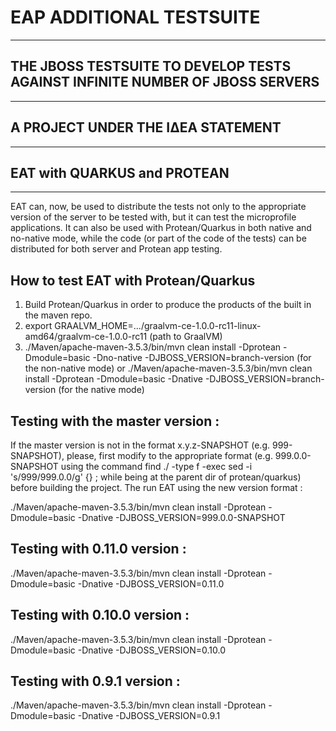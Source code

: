 # EAP ADDITIONAL TESTSUITE
--------------------------
## THE JBOSS TESTSUITE TO DEVELOP TESTS AGAINST INFINITE NUMBER OF JBOSS SERVERS
--------------------------------------------------------------------------------
## A PROJECT UNDER THE ΙΔΕΑ STATEMENT
--------------------------------------
## EAT with QUARKUS and PROTEAN
--------------------------------

EAT can, now, be used to distribute the tests not only to the appropriate version of the server to be tested with,
but it can test the microprofile applications. It can also be used with Protean/Quarkus in both native and no-native mode, while the code (or part of the code of the tests) can be distributed for both server and Protean app testing.

 

How to test EAT with Protean/Quarkus 
-------------------------------------
 
1. Build Protean/Quarkus in order to produce the products of the built in the maven repo.
2. export GRAALVM_HOME=.../graalvm-ce-1.0.0-rc11-linux-amd64/graalvm-ce-1.0.0-rc11 (path to GraalVM)
3. ./Maven/apache-maven-3.5.3/bin/mvn clean install -Dprotean -Dmodule=basic -Dno-native -DJBOSS_VERSION=branch-version (for the non-native mode) or ./Maven/apache-maven-3.5.3/bin/mvn clean install -Dprotean -Dmodule=basic -Dnative -DJBOSS_VERSION=branch-version (for the native mode)

 

Testing with the master version :
---------------------------------
If the master version is not in the format x.y.z-SNAPSHOT (e.g. 999-SNAPSHOT), please, first modify to the appropriate format (e.g. 999.0.0-SNAPSHOT using the command find ./ -type f -exec sed -i 's/999/999\.0\.0/g' {} \; while being at the parent dir of protean/quarkus) before building the project. The run EAT using the new version format :

./Maven/apache-maven-3.5.3/bin/mvn clean install -Dprotean -Dmodule=basic -Dnative -DJBOSS_VERSION=999.0.0-SNAPSHOT

 

Testing with 0.11.0 version :
-----------------------------
./Maven/apache-maven-3.5.3/bin/mvn clean install -Dprotean -Dmodule=basic -Dnative -DJBOSS_VERSION=0.11.0

 

Testing with 0.10.0 version :
-----------------------------
./Maven/apache-maven-3.5.3/bin/mvn clean install -Dprotean -Dmodule=basic -Dnative -DJBOSS_VERSION=0.10.0

 

Testing with 0.9.1 version :
----------------------------
./Maven/apache-maven-3.5.3/bin/mvn clean install -Dprotean -Dmodule=basic -Dnative -DJBOSS_VERSION=0.9.1



